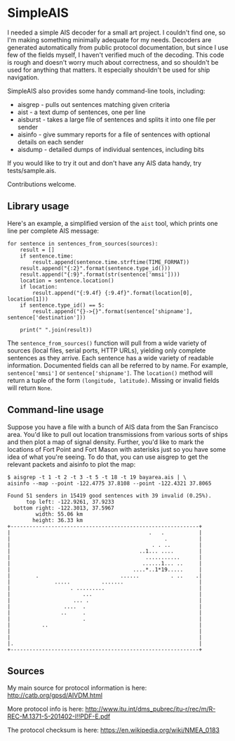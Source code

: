 
SimpleAIS
=========

I needed a simple AIS decoder for a small art project. I couldn't find one, so
I'm making something minimally adequate for my needs. Decoders are generated
automatically from public protocol documentation, but since I use few of
the fields myself, I haven't verified much of the decoding. This code is
rough and doesn't worry much about correctness, and so shouldn't be used for
anything that matters. It especially shouldn't be used for ship navigation.

SimpleAIS also provides some handy command-line tools, including:

* aisgrep - pulls out sentences matching given criteria
* aist - a text dump of sentences, one per line
* aisburst - takes a large file of sentences and splits it into one file per sender
* aisinfo - give summary reports for a file of sentences with optional details on each sender
* aisdump - detailed dumps of individual sentences, including bits

If you would like to try it out and don't have any AIS data handy, try
tests/sample.ais.

Contributions welcome.

## Library usage

Here's an example, a simplified version of the `aist` tool, which prints
one line per complete AIS message:


    for sentence in sentences_from_sources(sources):
        result = []
        if sentence.time:
            result.append(sentence.time.strftime(TIME_FORMAT))
        result.append("{:2}".format(sentence.type_id()))
        result.append("{:9}".format(str(sentence['mmsi'])))
        location = sentence.location()
        if location:
            result.append("{:9.4f} {:9.4f}".format(location[0], location[1]))
        if sentence.type_id() == 5:
            result.append("{}->{}".format(sentence['shipname'], sentence['destination']))

        print(" ".join(result))

The `sentence_from_sources()` function will pull from a wide variety of sources
(local files, serial ports, HTTP URLs), yielding only complete sentences as they
arrive. Each sentence has a wide variety of readable information. Documented
fields can all be referred to by name. For example, `sentence['mmsi']` or
`sentence['shipname']`. The `location()` method will return a tuple of the
form `(longitude, latitude)`. Missing or invalid fields will return `None`.


## Command-line usage

Suppose you have a file with a bunch of AIS data from the San Francisco
area. You'd like to pull out location transmissions from various sorts
of ships and then plot a map of signal density. Further, you'd like
to mark the locations of Fort Point and Fort Mason with asterisks
just so you have some idea of what you're seeing. To do that, you can
use aisgrep to get the relevant packets and aisinfo to plot the map:

    $ aisgrep -t 1 -t 2 -t 3 -t 5 -t 18 -t 19 bayarea.ais | \
    aisinfo --map --point -122.4775 37.8108 --point -122.4321 37.8065
    
    Found 51 senders in 15419 good sentences with 39 invalid (0.25%).
          top left: -122.9261, 37.9233
      bottom right: -122.3013, 37.5967
             width: 55.06 km
            height: 36.33 km
    +------------------------------------------------------------+
    |                                            .   .           |
    |                                                 .          |
    |                                             . . ..         |
    |                                         ..1... ....        |
    |                                           ...........      |
    |                                          ......1... ..     |
    |                                       ....*..1*19.....     |
    |        .                          ......          . ..    .|
    |              .....          .......                        |
    |                   . .........                              |
    |                       ...                                  |
    |                    ... .                                   |
    |                 ....  .                                    |
    |                ..     .                                    |
    |                       .                                    |
    |          ..                                                |
    |                                                            |
    |                                                            |
    |.                                                           |
    +------------------------------------------------------------+


## Sources

My main source for protocol information is here: http://catb.org/gpsd/AIVDM.html

More protocol info is here: http://www.itu.int/dms_pubrec/itu-r/rec/m/R-REC-M.1371-5-201402-I!!PDF-E.pdf

The protocol checksum is here: https://en.wikipedia.org/wiki/NMEA_0183

